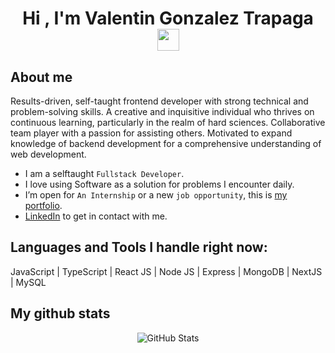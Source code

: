 <h1 align="center">Hi , I'm Valentin Gonzalez Trapaga <img src="https://media.giphy.com/media/hvRJCLFzcasrR4ia7z/giphy.gif" width="35"></h1>

## <h2>About me</h2>
Results-driven, self-taught frontend developer with strong technical and problem-solving skills. A creative and inquisitive individual who thrives on continuous learning, particularly in the realm of hard sciences. Collaborative team player with a passion for assisting others. Motivated to expand knowledge of backend development for a comprehensive understanding of web development.

- I am a selftaught `Fullstack Developer`.
- I love using Software as a solution for problems I encounter daily.
- I’m open for `An Internship` or a new `job opportunity`, this is [my portfolio]([https://docs.google.com/document/d/1RE4QViP6qmnONd1YLdHhe8Jo7HYn4yYzOXhV1pMBX9k/edit?usp=sharing](https://portfolio-v2-git-main-valentingtrapaga.vercel.app/)).
- [LinkedIn](https://www.linkedin.com/in/valentin-gonzalez-trapaga/) to get in contact with me.

## <h2>Languages and Tools I handle right now:</h2>

<p>
JavaScript | TypeScript | React JS | Node JS | Express | MongoDB | NextJS | MySQL
</p>

## <h2>My github stats</h2>

<p align="center"> <img src="https://github-readme-stats.vercel.app/api?username=ValentinGTrapaga&show_icons=true&theme=react" alt="GitHub Stats" />
